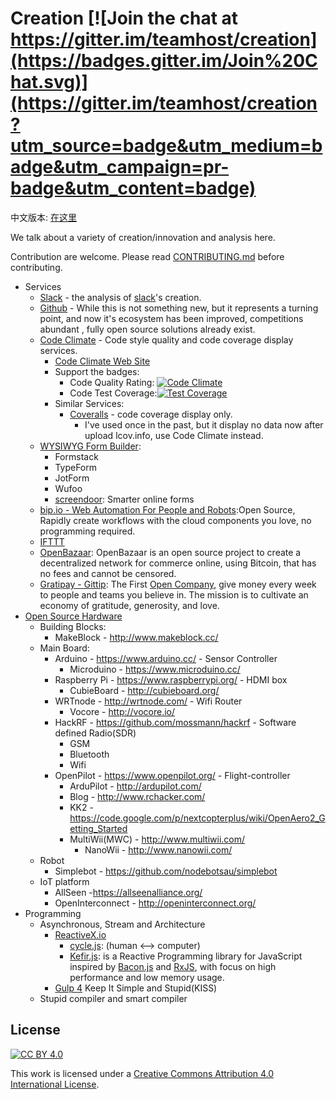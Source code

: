 # Creation [![Join the chat at https://gitter.im/teamhost/creation](https://badges.gitter.im/Join%20Chat.svg)](https://gitter.im/teamhost/creation?utm_source=badge&utm_medium=badge&utm_campaign=pr-badge&utm_content=badge)

中文版本: [在这里](README.cn.md)

We talk about a variety of creation/innovation and analysis here.

Contribution are welcome. Please read [CONTRIBUTING.md][contributing] before contributing.

* Services
  * [Slack](service/slack.md) - the analysis of [slack][slack]'s creation.
  * [Github]() - While this is not something new, but it represents a turning point, and now it's ecosystem has been improved, competitions abundant , fully open source solutions already exist.
  * [Code Climate](service/codeclimate.md) - Code style quality and code coverage display services.
    * [Code Climate Web Site][codeclimate]
    * Support the badges:
      * Code Quality Rating: [![Code Climate](https://codeclimate.com/github/snowyu/property-manager.js/badges/gpa.svg)](https://codeclimate.com/github/snowyu/property-manager.js)
      * Code Test Coverage:[![Test Coverage](https://codeclimate.com/github/snowyu/property-manager.js/badges/coverage.svg)](https://codeclimate.com/github/snowyu/property-manager.js/coverage)
    * Similar Services:
      * [Coveralls](https://coveralls.io/) - code coverage display only.
        * I've used once in the past, but it display no data now after upload lcov.info, use Code Climate instead.
  * [WYSIWYG Form Builder]():
    * Formstack
    * TypeForm
    * JotForm
    * Wufoo
    * [screendoor](http://www.dobt.co/screendoor/): Smarter online forms
  * [bip.io - Web Automation For People and Robots](https://bip.io/):Open Source, Rapidly create workflows with the cloud components you love, no programming required.
  * [IFTTT](https://ifttt.com/)
  * [OpenBazaar](https://openbazaar.org/): OpenBazaar is an open source project to create a decentralized network for commerce online, using Bitcoin, that has no fees and cannot be censored.
  * [Gratipay - Gittip](https://gratipay.com): The First [Open Company][OpenCompany], give money every week to people and teams you believe in. The mission is to cultivate an economy of gratitude, generosity, and love.
* [Open Source Hardware](https://en.wikipedia.org/wiki/Open-source_hardware)
  * Building Blocks:
    * MakeBlock - http://www.makeblock.cc/
  * Main Board:
    * Arduino - https://www.arduino.cc/ - Sensor Controller
      * Microduino - https://www.microduino.cc/
    * Raspberry Pi - https://www.raspberrypi.org/ - HDMI box
      * CubieBoard - http://cubieboard.org/
    * WRTnode - http://wrtnode.com/ - Wifi Router
      * Vocore - http://vocore.io/
    * HackRF - https://github.com/mossmann/hackrf - Software defined Radio(SDR)
      * GSM
      * Bluetooth
      * Wifi
    * OpenPilot - https://www.openpilot.org/ - Flight-controller
      * ArduPilot - http://ardupilot.com/
      * Blog - http://www.rchacker.com/
      * KK2 - https://code.google.com/p/nextcopterplus/wiki/OpenAero2_Getting_Started
      * MultiWii(MWC) - http://www.multiwii.com/
        * NanoWii - http://www.nanowii.com/
  * Robot
    * Simplebot - https://github.com/nodebotsau/simplebot
  * IoT platform
    * AllSeen -https://allseenalliance.org/
    * OpenInterconnect - http://openinterconnect.org/
* Programming
  * Asynchronous, Stream and Architecture
    * [ReactiveX.io](http://ReactiveX.io)
      * [cycle.js](http://cycle.js.org): (human <--> computer)
      * [Kefir.js](https://github.com/rpominov/kefir): is a Reactive Programming library for JavaScript inspired by [Bacon.js][bacon.js] and [RxJS][rxjs], with focus on high performance and low memory usage.
    * [Gulp 4](https://github.com/gulpjs/gulp/tree/4.0) Keep It Simple and Stupid(KISS)
  * Stupid compiler and smart compiler



## License

[![CC BY 4.0](https://i.creativecommons.org/l/by/4.0/88x31.png)][CCBY4]

This work is licensed under a [Creative Commons Attribution 4.0 International License][CCBY4].


[slack]: https://slack.com/
[bacon.js]: https://github.com/baconjs/bacon.js
[rxjs]: http://reactive-extensions.github.io/RxJS/
[codeclimate]:https://codeclimate.com
[contributing]: https://github.com/teamhost/creation/blob/master/CONTRIBUTING.md
[OpenCompany]: http://www.opencompany.org
[CCBY4]: https://creativecommons.org/licenses/by/4.0/
